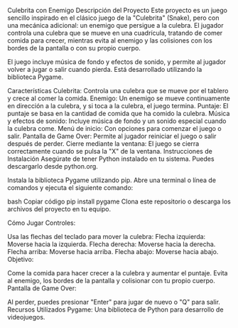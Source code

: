 Culebrita con Enemigo
Descripción del Proyecto
Este proyecto es un juego sencillo inspirado en el clásico juego de la "Culebrita" (Snake), pero con una mecánica adicional: un enemigo que persigue a la culebra. El jugador controla una culebra que se mueve en una cuadrícula, tratando de comer comida para crecer, mientras evita al enemigo y las colisiones con los bordes de la pantalla o con su propio cuerpo.

El juego incluye música de fondo y efectos de sonido, y permite al jugador volver a jugar o salir cuando pierda. Está desarrollado utilizando la biblioteca Pygame.

Características
Culebrita: Controla una culebra que se mueve por el tablero y crece al comer la comida.
Enemigo: Un enemigo se mueve continuamente en dirección a la culebra, y si toca a la culebra, el juego termina.
Puntaje: El puntaje se basa en la cantidad de comida que ha comido la culebra.
Música y efectos de sonido: Incluye música de fondo y un sonido especial cuando la culebra come.
Menú de inicio: Con opciones para comenzar el juego o salir.
Pantalla de Game Over: Permite al jugador reiniciar el juego o salir después de perder.
Cierre mediante la ventana: El juego se cierra correctamente cuando se pulsa la "X" de la ventana.
Instrucciones de Instalación
Asegúrate de tener Python instalado en tu sistema. Puedes descargarlo desde python.org.

Instala la biblioteca Pygame utilizando pip. Abre una terminal o línea de comandos y ejecuta el siguiente comando:

bash
Copiar código
pip install pygame
Clona este repositorio o descarga los archivos del proyecto en tu equipo.

Cómo Jugar
Controles:

Usa las flechas del teclado para mover la culebra:
Flecha izquierda: Moverse hacia la izquierda.
Flecha derecha: Moverse hacia la derecha.
Flecha arriba: Moverse hacia arriba.
Flecha abajo: Moverse hacia abajo.
Objetivo:

Come la comida para hacer crecer a la culebra y aumentar el puntaje.
Evita al enemigo, los bordes de la pantalla y colisionar con tu propio cuerpo.
Pantalla de Game Over:

Al perder, puedes presionar "Enter" para jugar de nuevo o "Q" para salir.
Recursos Utilizados
Pygame: Una biblioteca de Python para desarrollo de videojuegos.




